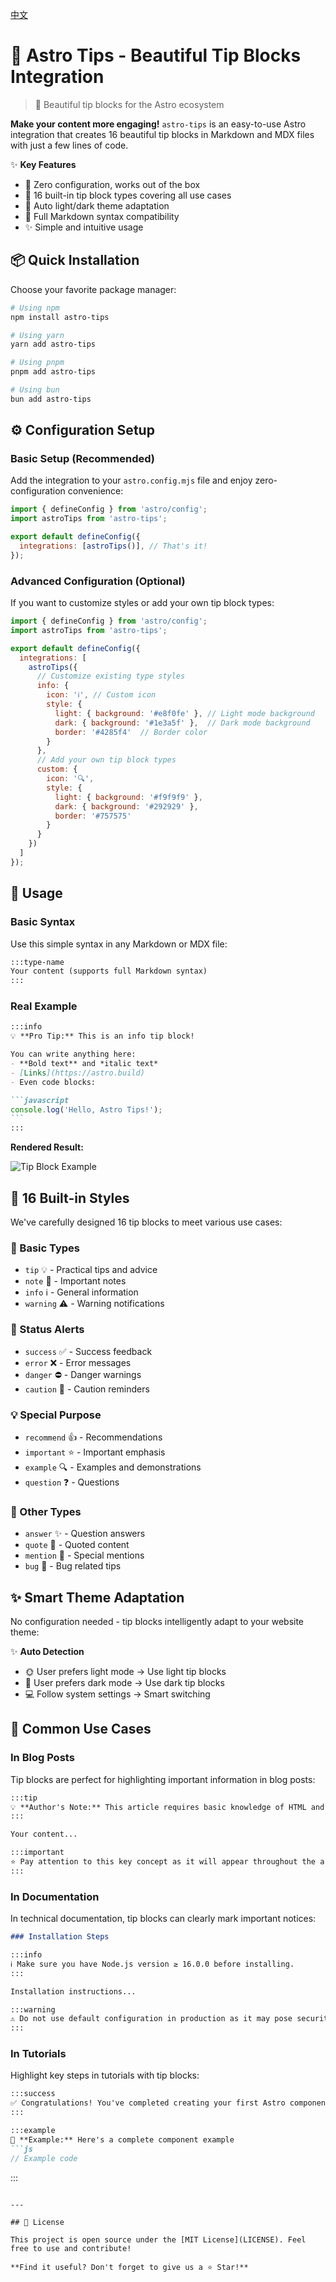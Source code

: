 [中文](README.md)
# 🎨 Astro Tips - Beautiful Tip Blocks Integration

> 🌟 Beautiful tip blocks for the Astro ecosystem

**Make your content more engaging!** `astro-tips` is an easy-to-use Astro integration that creates 16 beautiful tip blocks in Markdown and MDX files with just a few lines of code.

✨ **Key Features**
- 🚀 Zero configuration, works out of the box
- 🎨 16 built-in tip block types covering all use cases
- 🌙 Auto light/dark theme adaptation
- 📝 Full Markdown syntax compatibility
- ✨ Simple and intuitive usage

## 📦 Quick Installation

Choose your favorite package manager:

```bash
# Using npm
npm install astro-tips

# Using yarn  
yarn add astro-tips

# Using pnpm
pnpm add astro-tips

# Using bun
bun add astro-tips
```

## ⚙️ Configuration Setup

### Basic Setup (Recommended)

Add the integration to your `astro.config.mjs` file and enjoy zero-configuration convenience:

```js
import { defineConfig } from 'astro/config';
import astroTips from 'astro-tips';

export default defineConfig({
  integrations: [astroTips()], // That's it!
});
```

### Advanced Configuration (Optional)

If you want to customize styles or add your own tip block types:

```js
import { defineConfig } from 'astro/config';
import astroTips from 'astro-tips';

export default defineConfig({
  integrations: [
    astroTips({
      // Customize existing type styles
      info: {
        icon: 'ℹ️', // Custom icon
        style: {
          light: { background: '#e8f0fe' }, // Light mode background
          dark: { background: '#1e3a5f' },  // Dark mode background
          border: '#4285f4'  // Border color
        }
      },
      // Add your own tip block types
      custom: {
        icon: '🔍',
        style: {
          light: { background: '#f9f9f9' },
          dark: { background: '#292929' },
          border: '#757575'
        }
      }
    })
  ]
});
```

## 🚀 Usage

### Basic Syntax

Use this simple syntax in any Markdown or MDX file:

````markdown
:::type-name
Your content (supports full Markdown syntax)
:::
````

### Real Example

````markdown
:::info
💡 **Pro Tip:** This is an info tip block!

You can write anything here:
- **Bold text** and *italic text*
- [Links](https://astro.build)
- Even code blocks:

```javascript
console.log('Hello, Astro Tips!');
```
:::
````

**Rendered Result:**

![Tip Block Example](show.webp)

## 🎨 16 Built-in Styles

We've carefully designed 16 tip blocks to meet various use cases:

### 📝 Basic Types
- `tip` 💡 - Practical tips and advice
- `note` 📝 - Important notes
- `info` ℹ️ - General information
- `warning` ⚠️ - Warning notifications

### 🚨 Status Alerts  
- `success` ✅ - Success feedback
- `error` ❌ - Error messages
- `danger` ⛔ - Danger warnings
- `caution` 🔻 - Caution reminders

### 💡 Special Purpose
- `recommend` 👍 - Recommendations
- `important` ⭐ - Important emphasis
- `example` 🔍 - Examples and demonstrations
- `question` ❓ - Questions

### 🎯 Other Types
- `answer` ✨ - Question answers
- `quote` 💭 - Quoted content
- `mention` 💬 - Special mentions
- `bug` 🐛 - Bug related tips

## ✨ Smart Theme Adaptation

No configuration needed - tip blocks intelligently adapt to your website theme:

✨ **Auto Detection**
- 🌞 User prefers light mode → Use light tip blocks
- 🌙 User prefers dark mode → Use dark tip blocks  
- 💻 Follow system settings → Smart switching

## 🧩 Common Use Cases

### In Blog Posts

Tip blocks are perfect for highlighting important information in blog posts:

```markdown
:::tip
💡 **Author's Note:** This article requires basic knowledge of HTML and CSS.
:::

Your content...

:::important
⭐ Pay attention to this key concept as it will appear throughout the article.
:::
```

### In Documentation

In technical documentation, tip blocks can clearly mark important notices:

```markdown
### Installation Steps

:::info
ℹ️ Make sure you have Node.js version ≥ 16.0.0 before installing.
:::

Installation instructions...

:::warning
⚠️ Do not use default configuration in production as it may pose security risks.
:::
```

### In Tutorials

Highlight key steps in tutorials with tip blocks:

```markdown
:::success
✅ Congratulations! You've completed creating your first Astro component.
:::

:::example
📖 **Example:** Here's a complete component example
```js
// Example code
```
:::
```

---

## 📄 License

This project is open source under the [MIT License](LICENSE). Feel free to use and contribute!

**Find it useful? Don't forget to give us a ⭐ Star!**